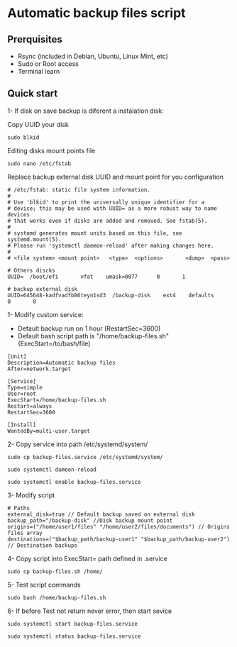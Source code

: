 # Automatic backup files script

## Prerquisites

* Rsync (included in Debian, Ubuntu, Linux Mint, etc)
* Sudo or Root access
* Terminal learn

## Quick start


1- If disk on save backup is diferent a instalation disk:

Copy UUID your disk

    sudo blkid

Editing disks mount points file

    sudo nano /etc/fstab

Replace backup external disk UUID and mount point for you configuration
```
# /etc/fstab: static file system information.
#
# Use 'blkid' to print the universally unique identifier for a
# device; this may be used with UUID= as a more robust way to name devices
# that works even if disks are added and removed. See fstab(5).
#
# systemd generates mount units based on this file, see systemd.mount(5).
# Please run 'systemctl daemon-reload' after making changes here.
#
# <file system> <mount point>   <type>  <options>       <dump>  <pass>

# Others discks
UUID=  /boot/efi       vfat    umask=0077      0       1

# backup external disk
UUID=645648-kadfvadfb86teyn1sd3  /backup-disk    ext4    defaults        0       0
```

1- Modify custom service:

* Default backup run on 1 hour (RestartSec=3600)
* Default bash script path is "/home/backup-files.sh" (ExecStart=/to/bash/file)

```
[Unit]
Description=Automatic backup files
After=network.target

[Service]
Type=simple
User=root
ExecStart=/home/backup-files.sh
Restart=always
RestartSec=3600

[Install]
WantedBy=multi-user.target
```

2- Copy service into path /etc/systemd/system/

    sudo cp backup-files.service /etc/systemd/system/

    sudo systemctl dameon-reload

    sudo systemctl enable backup-files.service


3- Modify script

```
# Paths
external_disk=true // Default backup saved on external disk
backup_path="/backup-disk" //Disk backup mount point
origins=("/home/user1/files" "/home/user2/files/documents") // Origins files array
destinations=("$backup_path/backup-user1" "$backup_path/backup-user2") // Destination backups
```

4- Copy script into ExecStart= path defined in .service

    sudo cp backup-files.sh /home/


5- Test script commands

    sudo bash /home/backup-files.sh

6- If before Test not return never error, then start sevice

    sudo systemctl start backup-files.service

    sudo systemctl status backup-files.service
